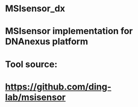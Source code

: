 # MSIsensor_dx
# MSIsensor implementation for DNAnexus platform
# Tool source:
# https://github.com/ding-lab/msisensor
